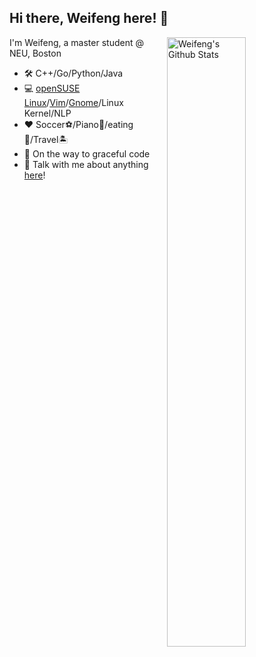 ## Hi there, Weifeng here! :wave:

<img align="right" width="50%" src="https://github-readme-stats.vercel.app/api?username=bw98&show_icons=true&hide_border=true" alt="Weifeng's Github Stats">

I'm Weifeng, a master student @ NEU, Boston

- :hammer_and_wrench: C++/Go/Python/Java
- :computer: [openSUSE Linux](https://www.opensuse.org/)/[Vim](https://www.vim.org/)/[Gnome](https://www.gnome.org)/Linux Kernel/NLP
- :heart: Soccer:soccer:/Piano:musical_keyboard:/eating:stew:/Travel:desert_island:
- :rocket: On the way to graceful code
- :speech_balloon: Talk with me about anything [here](https://github.com/bw98/bw98/issues)!

